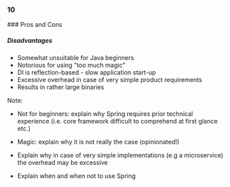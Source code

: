 
<h3 class="chapter-number">10</h3>
### Pros and Cons

##### Disadvantages

* Somewhat unsuitable for Java beginners
* Notorious for using "too much magic"
* DI is reflection-based - slow application start-up
* Excessive overhead in case of very simple product requirements
* Results in rather large binaries


Note:

- Not for beginners: explain why Spring requires prior technical experience
(i.e. core framework difficult to comprehend at first glance etc.)

- Magic: explain why it is not really the case (opinionated!)

- Explain why in case of very simple implementations (e.g a microservice) the
overhead may be excessive

- Explain when and when not to use Spring